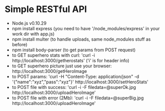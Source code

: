 Simple RESTful API
=======

* Node.js v0.10.29
* npm install express (you need to have '/node_modules/express' in your work dir with app.js)
* npm install multer (to handle uploads, same node_modules stuff as before)
* npm install body-parser (to get params from POST request)
* to GET superhero stats with curl: 'curl -i http://localhost:3000/getherostats' ('i' is for header info)
* to GET superhero picture just use your browser: http://localhost:3000/getHeroImage
* to POST params: 'curl -H "Content-Type: application/json" -d '{"name":"xyz","pass":"xyz"}' http://localhost:3000/setHeroStats'
* to POST file with success: 'curl -i -F filedata=@superOk.jpg http://localhost:3000/uploadHeroImage'
* to POST file with error (2Mb): 'curl -i -F filedata=@superBig.jpg http://localhost:3000/uploadHeroImage'